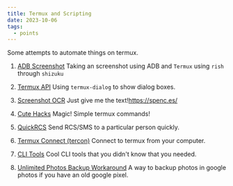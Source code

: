 ```yaml
---
title: Termux and Scripting
date: 2023-10-06
tags:
  - points
---
```

Some attempts to automate things on termux.

1. [ADB Screenshot](nodes/ADB%20Screenshot.md)
Taking an screenshot using ADB and `Termux` using `rish` through `shizuku`

2. [Termux API](nodes/Termux%20API.md)
Using `termux-dialog` to show dialog boxes.

3. [Screenshot OCR](nodes/Screenshot%20OCR.md)
Just give me the text!https://spenc.es/

4. [Cute Hacks](nodes/Cute%20Hacks.md)
Magic! Simple termux commands!

5. [QuickRCS](nodes/QuickRCS.md)
Send RCS/SMS to a particular person quickly.

6. [Termux Connect (tercon)](nodes/Termux%20Connect%20(tercon).md)
Connect to termux from your computer.

7. [CLI Tools](nodes/CLI%20Tools.md)
Cool CLI tools that you didn't know that you needed.

8. [Unlimited Photos Backup Workaround](Unlimited%20Photos%20Backup%20Workaround)
A way to backup photos in google photos if you have an old google pixel.